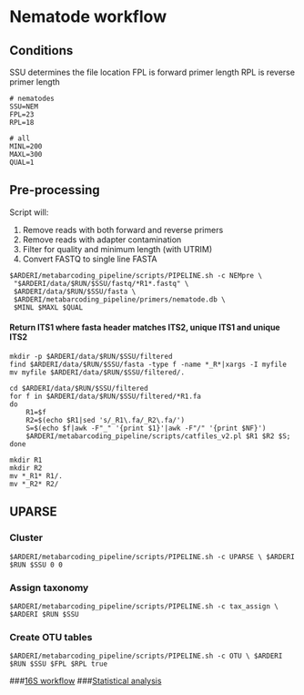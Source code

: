 # Nematode workflow

## Conditions
SSU determines the file location
FPL is forward primer length
RPL is reverse primer length

```shell
# nematodes
SSU=NEM 
FPL=23
RPL=18

# all
MINL=200
MAXL=300
QUAL=1

```

## Pre-processing
Script will:<br>
1. Remove reads with both forward and reverse primers<br>
2. Remove reads with adapter contamination<br>
3. Filter for quality and minimum length (with UTRIM)<br>
4. Convert FASTQ to single line FASTA

```shell
$ARDERI/metabarcoding_pipeline/scripts/PIPELINE.sh -c NEMpre \
 "$ARDERI/data/$RUN/$SSU/fastq/*R1*.fastq" \
 $ARDERI/data/$RUN/$SSU/fasta \
 $ARDERI/metabarcoding_pipeline/primers/nematode.db \
 $MINL $MAXL $QUAL
```

#### Return ITS1 where fasta header matches ITS2, unique ITS1 and unique ITS2

```shell
mkdir -p $ARDERI/data/$RUN/$SSU/filtered
find $ARDERI/data/$RUN/$SSU/fasta -type f -name *_R*|xargs -I myfile mv myfile $ARDERI/data/$RUN/$SSU/filtered/.

cd $ARDERI/data/$RUN/$SSU/filtered
for f in $ARDERI/data/$RUN/$SSU/filtered/*R1.fa
do
    R1=$f
    R2=$(echo $R1|sed 's/_R1\.fa/_R2\.fa/')
    S=$(echo $f|awk -F"_" '{print $1}'|awk -F"/" '{print $NF}')
    $ARDERI/metabarcoding_pipeline/scripts/catfiles_v2.pl $R1 $R2 $S;
done

mkdir R1
mkdir R2
mv *_R1* R1/.
mv *_R2* R2/
```

## UPARSE

### Cluster 

```shell
$ARDERI/metabarcoding_pipeline/scripts/PIPELINE.sh -c UPARSE \ $ARDERI $RUN $SSU 0 0
```
### Assign taxonomy

```shell
$ARDERI/metabarcoding_pipeline/scripts/PIPELINE.sh -c tax_assign \ $ARDERI $RUN $SSU 
```

### Create OTU tables

```shell
$ARDERI/metabarcoding_pipeline/scripts/PIPELINE.sh -c OTU \ $ARDERI $RUN $SSU $FPL $RPL true
```


###[16S workflow](../master/16S%20%20workflow.md)
###[Statistical analysis](../master/statistical%20analysis.md)
